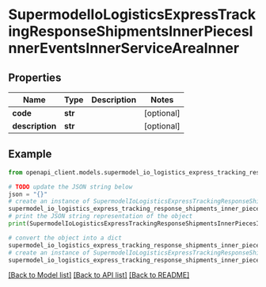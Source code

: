 # SupermodelIoLogisticsExpressTrackingResponseShipmentsInnerPiecesInnerEventsInnerServiceAreaInner


## Properties

Name | Type | Description | Notes
------------ | ------------- | ------------- | -------------
**code** | **str** |  | [optional] 
**description** | **str** |  | [optional] 

## Example

```python
from openapi_client.models.supermodel_io_logistics_express_tracking_response_shipments_inner_pieces_inner_events_inner_service_area_inner import SupermodelIoLogisticsExpressTrackingResponseShipmentsInnerPiecesInnerEventsInnerServiceAreaInner

# TODO update the JSON string below
json = "{}"
# create an instance of SupermodelIoLogisticsExpressTrackingResponseShipmentsInnerPiecesInnerEventsInnerServiceAreaInner from a JSON string
supermodel_io_logistics_express_tracking_response_shipments_inner_pieces_inner_events_inner_service_area_inner_instance = SupermodelIoLogisticsExpressTrackingResponseShipmentsInnerPiecesInnerEventsInnerServiceAreaInner.from_json(json)
# print the JSON string representation of the object
print(SupermodelIoLogisticsExpressTrackingResponseShipmentsInnerPiecesInnerEventsInnerServiceAreaInner.to_json())

# convert the object into a dict
supermodel_io_logistics_express_tracking_response_shipments_inner_pieces_inner_events_inner_service_area_inner_dict = supermodel_io_logistics_express_tracking_response_shipments_inner_pieces_inner_events_inner_service_area_inner_instance.to_dict()
# create an instance of SupermodelIoLogisticsExpressTrackingResponseShipmentsInnerPiecesInnerEventsInnerServiceAreaInner from a dict
supermodel_io_logistics_express_tracking_response_shipments_inner_pieces_inner_events_inner_service_area_inner_from_dict = SupermodelIoLogisticsExpressTrackingResponseShipmentsInnerPiecesInnerEventsInnerServiceAreaInner.from_dict(supermodel_io_logistics_express_tracking_response_shipments_inner_pieces_inner_events_inner_service_area_inner_dict)
```
[[Back to Model list]](../README.md#documentation-for-models) [[Back to API list]](../README.md#documentation-for-api-endpoints) [[Back to README]](../README.md)


